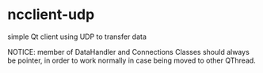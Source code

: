 ncclient-udp
============

simple Qt client using UDP to transfer data

NOTICE:
	member of DataHandler and Connections Classes should always
	be pointer, in order to work normally in case being moved to
	other QThread.
